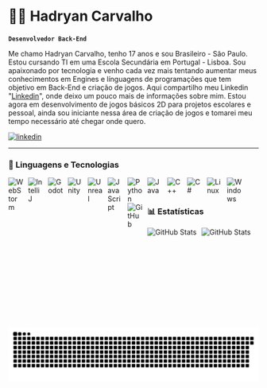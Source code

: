 # 👨‍💻 Hadryan Carvalho

**`Desenvolvedor Back-End`**

Me chamo Hadryan Carvalho, tenho 17 anos e sou Brasileiro - São Paulo. Estou cursando TI em uma Escola Secundária em Portugal - Lisboa. Sou apaixonado por tecnologia e venho cada vez mais tentando aumentar meus conhecimentos em Engines e línguagens de programações que tem objetivo em Back-End e criação de jogos. Aqui compartilho meu Linkedin "[Linkedin](https://www.linkedin.com/in/hadryan-carvalho-80357a360/)", onde deixo um pouco mais de informações sobre mim. Estou agora em desenvolvimento de jogos básicos 2D para projetos escolares e pessoal, ainda sou iniciante nessa área de criação de jogos e tomarei meu tempo necessário até chegar onde quero.

<p align="left">
    <a href="https://www.linkedin.com/in/hadryan-carvalho-80357a360/">
        <img 
            alt="linkedin" 
            title="Entre no meu Linkedin!" 
            src="https://img.shields.io/badge/-LinkedIn-blue?style=flat-square&logo=Linkedin&logoColor=white&link=YOUR_LINKEDIN_URL"
        />
    </a>
</p>

---

### 🤖 Linguagens e Tecnologias

<img 
    align="left" 
    alt="WebStorm"
    title="WebStorm IDEA" 
    width="30px" 
    style="padding-right: 10px;" 
    src="https://cdn.jsdelivr.net/gh/devicons/devicon@latest/icons/webstorm/webstorm-original.svg" 
/>
<img 
    align="left" 
    alt="IntelliJ" 
    title="IntelliJ IDEA"
    width="30px" 
    style="padding-right: 10px;" 
    src="https://cdn.jsdelivr.net/gh/devicons/devicon@latest/icons/intellij/intellij-original.svg"
/>
<img 
    align="left" 
    alt="Godot" 
    title="Godot Engine"
    width="30px" 
    style="padding-right: 10px;" 
    src="https://cdn.jsdelivr.net/gh/devicons/devicon@latest/icons/godot/godot-original.svg" 
/>
<img 
    align="left" 
    alt="Unity" 
    title="Unity Engine"
    width="30px" 
    style="padding-right: 10px;" 
    src="https://cdn.jsdelivr.net/gh/devicons/devicon@latest/icons/unity/unity-original.svg" 
/>
<img 
    align="left" 
    alt="Unreal" 
    title="Unreal Engine"
    width="30px" 
    style="padding-right: 10px;" 
    src="https://cdn.jsdelivr.net/gh/devicons/devicon@latest/icons/unrealengine/unrealengine-original.svg" 
/>
<img 
    align="left" 
    alt="JavaScript" 
    title="JavaScript"
    width="30px" 
    style="padding-right: 10px;" 
    src="https://cdn.jsdelivr.net/gh/devicons/devicon@latest/icons/javascript/javascript-original.svg" 
/>
<img 
    align="left" 
    alt="Python"
    title="Python" 
    width="30px" 
    style="padding-right: 10px;" 
    src="https://cdn.jsdelivr.net/gh/devicons/devicon@latest/icons/python/python-original.svg" 
/>
<img 
    align="left" 
    alt="Java"
    title="Java" 
    width="30px" 
    style="padding-right: 10px;" 
    src="https://cdn.jsdelivr.net/gh/devicons/devicon@latest/icons/java/java-original.svg" 
/>
<img 
    align="left" 
    alt="C++" 
    title="C++"
    width="30px" 
    style="padding-right: 10px;" 
    src="https://cdn.jsdelivr.net/gh/devicons/devicon@latest/icons/cplusplus/cplusplus-original.svg" 
/>
<img 
    align="left" 
    alt="C#"
    title="C#" 
    width="30px" 
    style="padding-right: 10px;" 
    src="https://cdn.jsdelivr.net/gh/devicons/devicon@latest/icons/csharp/csharp-original.svg" 
/>
<img 
    align="left" 
    alt="Linux" 
    title="Linux"
    width="30px" 
    style="padding-right: 10px;" 
    src="https://cdn.jsdelivr.net/gh/devicons/devicon@latest/icons/linux/linux-original.svg" 
/>
<img 
    align="left" 
    alt="Windows" 
    title="Windows"
    width="30px" 
    style="padding-right: 10px;" 
    src="https://cdn.jsdelivr.net/gh/devicons/devicon@latest/icons/windows11/windows11-original.svg" 
/>
<img 
    align="left" 
    alt="GitHub" 
    title="GitHub"
    width="30px" 
    style="padding-right: 10px;" 
    src="https://cdn.jsdelivr.net/gh/devicons/devicon@latest/icons/github/github-original.svg" 
/>

<br/>
<br/>

### 📊 Estatísticas

<p>
  <img 
    align="left" 
    alt="GitHub Stats" 
    height="200" 
    style="padding-right: 10px;" 
    src="https://github-readme-stats.vercel.app/api?username=hadryykkxd&show_icons=true&theme=tokyonight&include_all_commits=true&locale=pt-br" 
  />

<img 
      align="left" 
      alt="GitHub Stats" 
      height="200" 
      src="https://github-readme-stats.vercel.app/api/top-langs/?username=hadryykkxd&theme=tokyonight&layout=compact&custom_title=Tecnologias&langs_count=9" 
  />

</p>

![Snake animation](https://github.com/GabrielaZanetti/GabrielaZanetti/blob/output/github-contribution-grid-snake-dark.svg)
